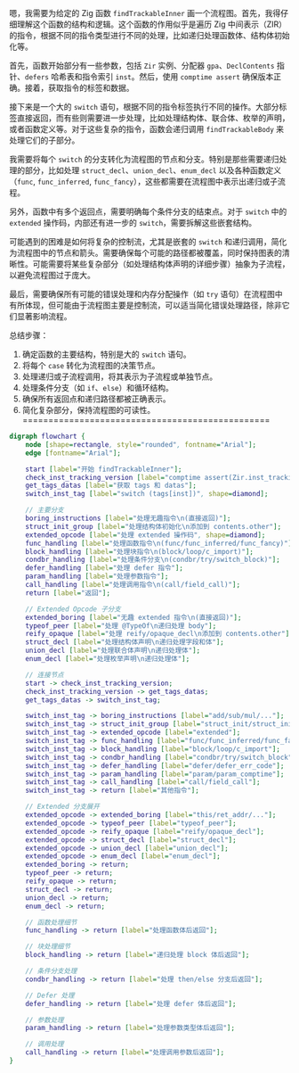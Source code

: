 嗯，我需要为给定的 Zig 函数 `findTrackableInner` 画一个流程图。首先，我得仔细理解这个函数的结构和逻辑。这个函数的作用似乎是遍历 Zig 中间表示（ZIR）的指令，根据不同的指令类型进行不同的处理，比如递归处理函数体、结构体初始化等。

首先，函数开始部分有一些参数，包括 `Zir` 实例、分配器 `gpa`、`DeclContents` 指针、`defers` 哈希表和指令索引 `inst`。然后，使用 `comptime assert` 确保版本正确。接着，获取指令的标签和数据。

接下来是一个大的 `switch` 语句，根据不同的指令标签执行不同的操作。大部分标签直接返回，而有些则需要进一步处理，比如处理结构体、联合体、枚举的声明，或者函数定义等。对于这些复杂的指令，函数会递归调用 `findTrackableBody` 来处理它们的子部分。

我需要将每个 `switch` 的分支转化为流程图的节点和分支。特别是那些需要递归处理的部分，比如处理 `struct_decl`、`union_decl`、`enum_decl` 以及各种函数定义（`func`, `func_inferred`, `func_fancy`），这些都需要在流程图中表示出递归或子流程。

另外，函数中有多个返回点，需要明确每个条件分支的结束点。对于 `switch` 中的 `extended` 操作码，内部还有进一步的 `switch`，需要拆解这些嵌套结构。

可能遇到的困难是如何将复杂的控制流，尤其是嵌套的 `switch` 和递归调用，简化为流程图中的节点和箭头。需要确保每个可能的路径都被覆盖，同时保持图表的清晰性。可能需要将某些复杂部分（如处理结构体声明的详细步骤）抽象为子流程，以避免流程图过于庞大。

最后，需要确保所有可能的错误处理和内存分配操作（如 `try` 语句）在流程图中有所体现，但可能由于流程图主要是控制流，可以适当简化错误处理路径，除非它们显著影响流程。

总结步骤：
1. 确定函数的主要结构，特别是大的 `switch` 语句。
2. 将每个 `case` 转化为流程图的决策节点。
3. 处理递归或子流程调用，将其表示为子流程或单独节点。
4. 处理条件分支（如 `if`、`else`）和循环结构。
5. 确保所有返回点和递归路径都被正确表示。
6. 简化复杂部分，保持流程图的可读性。
================================================
```dot
digraph flowchart {
    node [shape=rectangle, style="rounded", fontname="Arial"];
    edge [fontname="Arial"];

    start [label="开始 findTrackableInner"];
    check_inst_tracking_version [label="comptime assert(Zir.inst_tracking_version == 0)"];
    get_tags_datas [label="获取 tags 和 datas"];
    switch_inst_tag [label="switch (tags[inst])", shape=diamond];

    // 主要分支
    boring_instructions [label="处理无趣指令\n(直接返回)"];
    struct_init_group [label="处理结构体初始化\n添加到 contents.other"];
    extended_opcode [label="处理 extended 操作码", shape=diamond];
    func_handling [label="处理函数指令\n(func/func_inferred/func_fancy)"];
    block_handling [label="处理块指令\n(block/loop/c_import)"];
    condbr_handling [label="处理条件分支\n(condbr/try/switch_block)"];
    defer_handling [label="处理 defer 指令"];
    param_handling [label="处理参数指令"];
    call_handling [label="处理调用指令\n(call/field_call)"];
    return [label="返回"];

    // Extended Opcode 子分支
    extended_boring [label="无趣 extended 指令\n(直接返回)"];
    typeof_peer [label="处理 @TypeOf\n递归处理 body"];
    reify_opaque [label="处理 reify/opaque_decl\n添加到 contents.other"];
    struct_decl [label="处理结构体声明\n递归处理字段和体"];
    union_decl [label="处理联合体声明\n递归处理体"];
    enum_decl [label="处理枚举声明\n递归处理体"];

    // 连接节点
    start -> check_inst_tracking_version;
    check_inst_tracking_version -> get_tags_datas;
    get_tags_datas -> switch_inst_tag;

    switch_inst_tag -> boring_instructions [label="add/sub/mul/..."];
    switch_inst_tag -> struct_init_group [label="struct_init/struct_init_ref"];
    switch_inst_tag -> extended_opcode [label="extended"];
    switch_inst_tag -> func_handling [label="func/func_inferred/func_fancy"];
    switch_inst_tag -> block_handling [label="block/loop/c_import"];
    switch_inst_tag -> condbr_handling [label="condbr/try/switch_block"];
    switch_inst_tag -> defer_handling [label="defer/defer_err_code"];
    switch_inst_tag -> param_handling [label="param/param_comptime"];
    switch_inst_tag -> call_handling [label="call/field_call"];
    switch_inst_tag -> return [label="其他指令"];

    // Extended 分支展开
    extended_opcode -> extended_boring [label="this/ret_addr/..."];
    extended_opcode -> typeof_peer [label="typeof_peer"];
    extended_opcode -> reify_opaque [label="reify/opaque_decl"];
    extended_opcode -> struct_decl [label="struct_decl"];
    extended_opcode -> union_decl [label="union_decl"];
    extended_opcode -> enum_decl [label="enum_decl"];
    extended_boring -> return;
    typeof_peer -> return;
    reify_opaque -> return;
    struct_decl -> return;
    union_decl -> return;
    enum_decl -> return;

    // 函数处理细节
    func_handling -> return [label="处理函数体后返回"];

    // 块处理细节
    block_handling -> return [label="递归处理 block 体后返回"];

    // 条件分支处理
    condbr_handling -> return [label="处理 then/else 分支后返回"];

    // Defer 处理
    defer_handling -> return [label="处理 defer 体后返回"];

    // 参数处理
    param_handling -> return [label="处理参数类型体后返回"];

    // 调用处理
    call_handling -> return [label="处理调用参数后返回"];
}
```